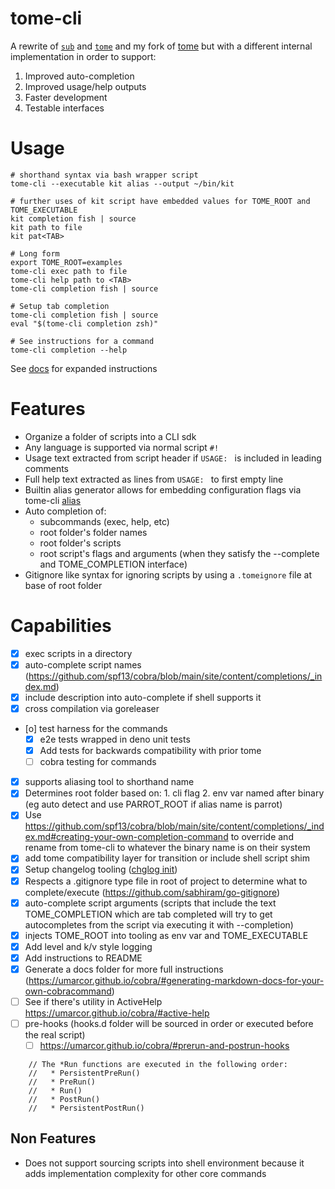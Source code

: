 # tome-cli

A rewrite of [`sub`](https://github.com/qrush/sub) and [`tome`](https://github.com/toumorokoshi/tome) and my fork of [tome](https://github.com/zph/tome) but with a different internal implementation in order to support:
1. Improved auto-completion
2. Improved usage/help outputs
3. Faster development
4. Testable interfaces

# Usage

```
# shorthand syntax via bash wrapper script
tome-cli --executable kit alias --output ~/bin/kit

# further uses of kit script have embedded values for TOME_ROOT and TOME_EXECUTABLE
kit completion fish | source
kit path to file
kit pat<TAB>

# Long form
export TOME_ROOT=examples
tome-cli exec path to file
tome-cli help path to <TAB>
tome-cli completion fish | source

# Setup tab completion
tome-cli completion fish | source
eval "$(tome-cli completion zsh)"

# See instructions for a command
tome-cli completion --help
```

See [docs](./docs/tome-cli.md) for expanded instructions

# Features

- Organize a folder of scripts into a CLI sdk
- Any language is supported via normal script `#!`
- Usage text extracted from script header if `USAGE: ` is included in leading comments
- Full help text extracted as lines from `USAGE: ` to first empty line
- Builtin alias generator allows for embedding configuration flags via tome-cli [alias](./docs/tome-cli_alias.md)
- Auto completion of:
  - subcommands (exec, help, etc)
  - root folder's folder names
  - root folder's scripts
  - root script's flags and arguments (when they satisfy the --complete and TOME_COMPLETION interface)
- Gitignore like syntax for ignoring scripts by using a `.tomeignore` file at base of root folder

# Capabilities

- [x] exec scripts in a directory
- [x] auto-complete script names (https://github.com/spf13/cobra/blob/main/site/content/completions/_index.md)
- [x] include description into auto-complete if shell supports it
- [x] cross compilation via goreleaser
- [o] test harness for the commands
  - [x] e2e tests wrapped in deno unit tests
  - [x] Add tests for backwards compatibility with prior tome
  - [ ] cobra testing for commands
- [x] supports aliasing tool to shorthand name
- [x] Determines root folder based on:
        1. cli flag
        2. env var named after binary (eg auto detect and use PARROT_ROOT if alias name is parrot)
- [x] Use https://github.com/spf13/cobra/blob/main/site/content/completions/_index.md#creating-your-own-completion-command
      to override and rename from tome-cli to whatever the binary name is on their system
- [x] add tome compatibility layer for transition or include shell script shim
- [x] Setup changelog tooling ([chglog init](https://github.com/goreleaser/chglog))
- [x] Respects a .gitignore type file in root of project to determine what to complete/execute (https://github.com/sabhiram/go-gitignore)
- [x] auto-complete script arguments (scripts that include the text TOME_COMPLETION which are tab completed will try to get autocompletes from the script via executing it with --completion)
- [x] injects TOME_ROOT into tooling as env var and TOME_EXECUTABLE
- [x] Add level and k/v style logging
- [x] Add instructions to README
- [x] Generate a docs folder for more full instructions (https://umarcor.github.io/cobra/#generating-markdown-docs-for-your-own-cobracommand)
- [ ] See if there's utility in ActiveHelp https://umarcor.github.io/cobra/#active-help
- [ ] pre-hooks (hooks.d folder will be sourced in order or executed before the real script)
  - [ ] https://umarcor.github.io/cobra/#prerun-and-postrun-hooks
```
	// The *Run functions are executed in the following order:
	//   * PersistentPreRun()
	//   * PreRun()
	//   * Run()
	//   * PostRun()
	//   * PersistentPostRun()
```

## Non Features

- Does not support sourcing scripts into shell environment because it adds implementation complexity for other core commands
